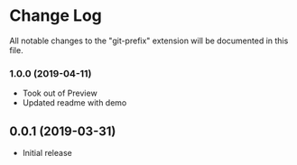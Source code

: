 # Change Log

All notable changes to the "git-prefix" extension will be documented in this file.

### 1.0.0 (2019-04-11)

- Took out of Preview
- Updated readme with demo

## 0.0.1 (2019-03-31)

- Initial release